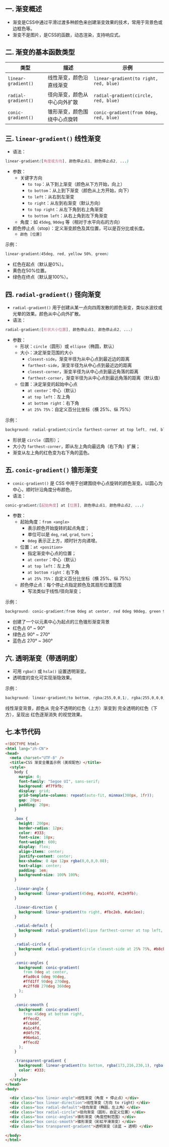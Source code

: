 ## 一. 渐变概述
- 渐变是CSS中通过平滑过渡多种颜色来创建渐变效果的技术，常用于背景色或边框色等。
- 渐变不是图片，是CSS的函数，动态渲染，支持响应式。

## 二. 渐变的基本函数类型

|类型|描述|示例|
|---|---|---|
|`linear-gradient()`|线性渐变，颜色沿直线渐变|`linear-gradient(to right, red, blue)`|
|`radial-gradient()`|径向渐变，颜色从中心向外扩散|`radial-gradient(circle, red, blue)`|
|`conic-gradient()`|锥形渐变，颜色围绕中心点旋转|`conic-gradient(from 0deg, red, blue)`|
## 三. `linear-gradient()` 线性渐变
- 语法：
```css
linear-gradient([角度或方向], 颜色停止点1, 颜色停止点2, ...)
```
- 参数：
    - 关键字方向
	    - `to top`：从下到上渐变（颜色从下方开始，向上）
	    - `to bottom`：从上到下渐变（颜色从上方开始，向下）
	    - `to left`：从右到左渐变
	    - `to right`：从左到右渐变（默认方向）
	    - `to top right`：从左下角到右上角渐变
	    - `to bottom left`：从右上角到左下角渐变
    - 角度：如 `45deg`, `90deg` 等（相对于水平向右的方向）
- 颜色停止点（stop）：定义渐变颜色及其位置，可以是百分比或长度。
	- `颜色 [位置]`

示例：
```css
linear-gradient(45deg, red, yellow 50%, green)
```
- 红色在起点（默认是0%）。
- 黄色在50%位置。
- 绿色在终点（默认是100%）。

## 四. `radial-gradient()` 径向渐变
- `radial-gradient()` 用于创建从某一点向四周发散的颜色渐变，类似水波纹或光晕的效果。颜色从中心向外扩散。
- 语法：
```css
radial-gradient([形状大小位置], 颜色停止点1, 颜色停止点2, ...)
```
- 参数：
    - 形状：`circle`（圆形）或 `ellipse`（椭圆，默认）
    - 大小：决定渐变范围的大小
	    - `closest-side`，渐变半径为从中心点到最近边的距离
	    - `farthest-side`，渐变半径为从中心点到最近边的距离
	    - `closest-corner`，渐变半径为从中心点到最近角落的距离
	    - `farthest-corner`，渐变半径为从中心点到最远角落的距离（默认值）
    - 位置：决定渐变的起始中心点
	    - `at center`：中心（默认）
	    - `at top left`：左上角
	    - `at bottom right`：右下角
	    - `at 25% 75%`：自定义百分比坐标（横 25%、纵 75%）

示例：
```css
background: radial-gradient(circle farthest-corner at top left, red, blue);
```
- 形状是 `circle`（圆形）；
- 大小为 `farthest-corner`，即从左上角向最远角（右下角）扩展；
- 渐变从左上角的红色变为右下角的蓝色。

## 五. `conic-gradient()` 锥形渐变
- `conic-gradient()` 是 CSS 中用于创建围绕中心点旋转的颜色渐变。以圆心为中心，顺时针沿角度分布颜色，
- 语法：
```css
conic-gradient([起始角度] at [位置], 颜色停止点1, 颜色停止点2, ...)
```
- 参数：
	- 起始角度：`from <angle>`
		- 表示颜色开始旋转的起点角度；
		- 单位可以是 `deg`, `rad`, `grad`, `turn`；
		- `0deg` 表示正上方，顺时针方向递增。
	- 位置：`at <position>`
		- 指定渐变中心点的位置；
		- `at center`：中心（默认）
	    - `at top left`：左上角
	    - `at bottom right`：右下角
	    - `at 25% 75%`：自定义百分比坐标（横 25%、纵 75%）
	- 颜色停止点：每个停止点指定颜色及其扇形位置范围
		- 写法类似于线性/径向渐变；

示例：
```css
background: conic-gradient(from 0deg at center, red 0deg 90deg, green 90deg 270deg, blue 270deg 360deg);
```
- 创建了一个以元素中心为起点的三色锥形渐变背景
- 红色占 0° ~ 90°
- 绿色占 90° ~ 270°
- 蓝色占 270° ~ 360°

## 六. 透明渐变（带透明度）
- 可用 `rgba()` 或 `hsla()` 设置透明渐变。
- 透明度的变化可实现渐隐效果。

示例：
```css
background: linear-gradient(to bottom, rgba(255,0,0,1), rgba(255,0,0,0));
```
线性渐变背景，颜色从 完全不透明的红色（上方）渐变到 完全透明的红色（下方），呈现出 红色逐渐消失 的视觉效果。

## 七.本节代码
```html
<!DOCTYPE html>
<html lang="zh-CN">
<head>
  <meta charset="UTF-8" />
  <title>CSS 渐变全覆盖示例（美观配色）</title>
  <style>
    body {
      margin: 0;
      font-family: "Segoe UI", sans-serif;
      background: #f7f9fb;
      display: grid;
      grid-template-columns: repeat(auto-fit, minmax(300px, 1fr));
      gap: 20px;
      padding: 20px;
    }

    .box {
      height: 200px;
      border-radius: 12px;
      color: #333;
      font-size: 18px;
      font-weight: 600;
      display: flex;
      align-items: center;
      justify-content: center;
      box-shadow: 0 4px 12px rgba(0,0,0,0.08);
      text-align: center;
      padding: 1em;
      background-size: 100% 100%;
    }

    .linear-angle {
      background: linear-gradient(45deg, #a1c4fd, #c2e9fb);
    }

    .linear-direction {
      background: linear-gradient(to right, #fbc2eb, #a6c1ee);
    }

    .radial-default {
      background: radial-gradient(ellipse farthest-corner at top left, #fddb92, #d1fdff);
    }

    .radial-circle {
      background: radial-gradient(circle closest-side at 25% 75%, #b8cbb8, #e2c58b);
    }

    .conic-angles {
      background: conic-gradient(
        from 0deg at center,
        #fad0c4 0deg 90deg,
        #ffd1ff 90deg 270deg,
        #c2ffd8 270deg 360deg
      );
    }

    .conic-smooth {
      background: conic-gradient(
        from 45deg at bottom right,
        #ffecd2,
        #fcb69f,
        #a1c4fd,
        #d4fc79,
        #96e6a1,
        #ffecd2
      );
    }

    .transparent-gradient {
      background: linear-gradient(to bottom, rgba(173,216,230,1), rgba(173,216,230,0));
      color: #333;
    }
  </style>
</head>
<body>

  <div class="box linear-angle">线性渐变（角度 + 停止点）</div>
  <div class="box linear-direction">线性渐变（方向 to right）</div>
  <div class="box radial-default">径向渐变（椭圆，左上角）</div>
  <div class="box radial-circle">径向渐变（圆形，自定义位置）</div>
  <div class="box conic-angles">锥形渐变（角度控制范围）</div>
  <div class="box conic-smooth">锥形渐变（彩虹平滑渐变）</div>
  <div class="box transparent-gradient">透明渐变（淡蓝 → 透明）</div>

</body>
</html>

```


